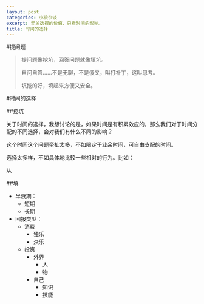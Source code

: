 ```yaml
---
layout: post
categories: 小狼杂谈
excerpt: 无关选择的价值，只看时间的影响。
title: 时间的选择
---
```


#提问题

> 提问题像挖坑，回答问题就像填坑。
> 
> 自问自答……不是无聊，不是傻叉，叫打补丁，这叫思考。
> 
> 坑挖的好，填起来方便又安全。
> 
> 

#时间的选择

##挖坑

关于时间的选择，我想讨论的是，如果时间是有积累效应的，那么我们对于时间分配的不同选择，会对我们有什么不同的影响？

这个时间这个问题牵扯太多，不如限定于业余时间，可自由支配的时间。

选择太多样，不如具体地比较一些相对的行为。比如：

从
           
##填

+ 半衰期：
    + 短期
    + 长期
+ 回报类型：
    + 消费
        + 独乐
        + 众乐       
    + 投资
        + 外界
            + 人        
            + 物
        + 自己
           + 知识
           + 技能
